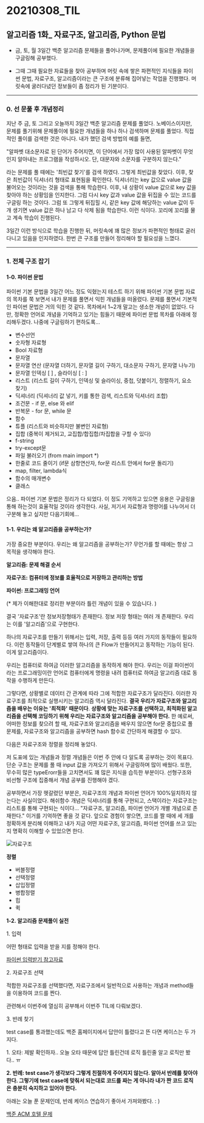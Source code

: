 20210308\_TIL
==============
알고리즘 1화_ 자료구조, 알고리즘, Python 문법
----------------------------------------

-   금, 토, 월 3일간 백준 알고리즘 문제들을 풀어나가며, 문제풀이에 필요한 개념들을 구글링해 공부했다.

-   그때 그때 필요한 자료들을 찾아 공부하며 머릿 속에 쌓은 파편적인 지식들을 파이썬 문법, 자료구조, 알고리즘이라는 큰 구조에 분류해 집어넣는 작업을 진행했다. 머릿속에 굴러다녔던 정보들이 좀 정리가 된 기분이다.

---


### **0\. 선 문풀 후 개념정리**

지난 주 금, 토 그리고 오늘까지 3일간 백준 알고리즘 문제를 풀었다. 노베이스이지만, 문제를 풀기위해 문제풀이에 필요한 개념들을 하나 하나 검색하며 문제를 풀었다. 직접적인 풀이를 검색한 것은 아니다. 내가 했던 검색 방법의 예를 들면,

"알파벳 대소문자로 된 단어가 주어지면, 이 단어에서 가장 많이 사용된 알파벳이 무엇인지 알아내는 프로그램을 작성하시오. 단, 대문자와 소문자를 구분하지 않는다."

라는 문제를 풀 때에는 '최빈값 찾기'를 검색 하였다. 그렇게 최빈값을 찾았다. 이후, 찾은 최빈값이 딕셔너리 형태로 표현됨을 확인한다. 딕셔너리는 key 값으로 value 값을 불어오는 것이라는 것을 검색을 통해 학습한다. 이후, 내 상황이 value 값으로 key 값을 찾아야 하는 상황임을 인지한다. 그럼 다시 key 값과 value 값을 뒤집을 수 있는 코드를 구글링 하는 것이다. 그럼 또 그렇게 뒤집힐 시, 같은 key 값에 해당하는 value 값이 두 개 생기면 value 값은 하나 남고 다 삭제 됨을 학습한다. 이런 식이다. 꼬리에 꼬리를 물고 계속 학습이 진행된다.

3일간 이런 방식으로 학습을 진행한 뒤, 머릿속에 꽤 많은 정보가 파편적인 형태로 굴러다니고 있음을 인지하였다. 한번 큰 구조를 만들어 정리해야 할 필요성을 느꼈다.

---


### **1\. 전체 구조 잡기**


#### **1-0. 파이썬 문법**

파이썬 기본 문법을 3일간 어느 정도 익혔는지 테스트 하기 위해 파이썬 기본 문법 자료의 목차를 쭉 보면서 내가 문제를 풀면서 익힌 개념들을 떠올렸다. 문제를 풀면서 기본적인 파이썬 문법은 거의 익힌 것 같다. 목차에서 1~2개 말고는 생소한 개념이 없었다. 다만, 정확한 언어로 개념을 기억하고 있기는 힘들기 때문에 파이썬 문법 목차를 아래에 정리해두겠다. 나중에 구글링하기 편하도록...

-   변수선언
-   숫자형 자료형
-   Bool 자료형
-   문자열
-   문자열 연산 (문자열 더하기, 문자열 길이 구하기, 대소문자 구하기, 문자열 나누기)
-   문자열 인덱싱 \[ \] , 슬라이싱 \[ : \]
-   리스트 (리스트 길이 구하기, 인덱싱 및 슬라이싱, 중첩, 덧붙이기, 정렬하기, 요소 찾기)
-   딕셔너리 (딕셔너리 값 넣기, 키를 통한 검색, 리스트와 딕셔너리 조합)
-   조건문 - if 문, else 와 elif
-   반복문 - for 문, while 문
-   함수
-   튜플 (리스트와 비슷하지만 불변인 자료형)
-   집합 (중복이 제거되고, 교집합/합집합/차집합을 구할 수 있다)
-   f-string
-   try-except문
-   파일 불러오기 (from main import \*)
-   한줄로 코드 줄이기 (if문 삼항연산자, for문 리스트 안에서 for문 돌리기)
-   map, filter, lambda식
-   함수의 매개변수
-   클래스

으음.. 파이썬 기본 문법은 정리가 다 되었다. 이 정도 기억하고 있으면 응용은 구글링을 통해 하는것이 효율적일 것이라 생각한다. 사실, 저기서 자료형과 명령어를 나누어서 더 구분해 놓고 싶지만 다음기회에...


#### **1-1. 우리는 왜 알고리즘을 공부하는가?**

가장 중요한 부분이다. 우리는 왜 알고리즘을 공부하는가? 무언가를 할 때에는 항상 그 목적을 생각해야 한다.  

**알고리즘: 문제 해결 순서**  

**자료구조: 컴퓨터에 정보를 효율적으로 저장하고 관리하는 방법**  

**파이썬: 프로그래밍 언어**  

(\* 제가 이해한대로 정리한 부분이라 틀린 개념이 있을 수 있습니다. )  

결국 '자료구조'란 정보저장형태가 존재한다. 정보 저장 형태는 여러 개 존재한다. 우리는 이를 '알고리즘'으로 구현한다.  

하나의 자료구조를 만들기 위해서는 입력, 저장, 출력 등등 여러 가지의 동작들이 필요하다. 이런 동작들이 단계별로 쌓여 하나의 큰 Flow가 만들어지고 동작하는 기능이 된다. 이게 알고리즘이다.  

우리는 컴퓨터로 하여금 이러한 알고리즘을 동작하게 해야 한다. 우리는 이걸 파이썬이라는 프로그래밍이란 언어로 컴퓨터에게 명령을 내려 컴퓨터로 하여금 알고리즘 대로 동작을 수행하게 만든다.  

그렇다면, 상황별로 데이터 간 관계에 따라 그에 적합한 자료구조가 달라진다. 이러한 자료구조를 최적으로 실행시키는 알고리즘 역시 달라진다. **결국 우리가 자료구조와 알고리즘을 배우는 이유는 '최적화' 때문이다**. **상황에 맞는 자료구조를 선택하고, 최적화된 알고리즘을 선택해 코딩하기 위해 우리는 자료구조와 알고리즘을 공부해야 한다.** 한 예로써, 어떠한 정보를 찾으려 할 때, 자료구조와 알고리즘을 배우지 않으면 for문 중첩으로 풀 문제를, 자료구조와 알고리즘을 공부하면 hash 함수로 간단하게 해결할 수 있다.  

다음은 자료구조와 정렬을 정리해 놓았다.  

저 도표에 있는 개념들과 정렬 개념들은 이번 주 안에 다 알도록 공부하는 것이 목표다. 단순 구조는 문제를 풀 때 input 값을 가져오기 위해서 구글링하며 많이 배웠다. 또한,  무수히 많은 typeErorr들을 고치면서도 꽤 많은 지식을 습득한 부분이다. 선형구조와 비선형 구조에 집중해서 개념 공부를 진행해야 겠다.  

공부하면서 가장 헷갈렸던 부분은, 자료구조의 개념과 파이썬 언어가 100%일치하지 않는다는 사실이었다. 해쉬함수 개념은 딕셔너리를 통해 구현되고, 스택이라는 자료구조는 리스트를 통해 구현되는 식이다... "자료구조, 알고리즘, 파이썬 언어가 개별 개념으로 존재한다." 이거를 기억하면 좋을 것 같다. 앞으로 경험이 쌓으면, 코드를 짤 때에 세 개를 정확하게 분리해 이해하고 내가 지금 어떤 자료구조, 알고리즘, 파이썬 언어를 쓰고 있는 지 명확히 이해할 수 있었으면 한다.  

![자료구조](https://img1.daumcdn.net/thumb/R1280x0/?scode=mtistory2&fname=https%3A%2F%2Fblog.kakaocdn.net%2Fdn%2FbKy4Z7%2FbtqZyvOjuHz%2FDl8PGZld7vSns20HmJ1KV0%2Fimg.png)

**정렬**

-   버블정렬
-   선택정렬
-   삽입정렬
-   병합정렬
-   힙
-   퀵

**1-2. 알고리즘 문제풀이 실전**  

1\. 입력  

어떤 형태로 입력을 받을 지를 정해야 한다.  

[파이썬 입력받기 참고자료](https://velog.io/@yeseolee/Python-%ED%8C%8C%EC%9D%B4%EC%8D%AC-%EC%9E%85%EB%A0%A5-%EC%A0%95%EB%A6%ACsys.stdin.readline)

2\. 자료구조 선택  

적합한 자료구조를 선택했다면, 자료구조에서 일반적으로 사용하는 개념과 method들을 이용하여 코드를 짠다.  

관련해서 이번주에 열심히 공부해서 이번주 TIL에 다뤄보겠다.  

3\. 반례 찾기  

test case를 통과했는데도 백준 홈페이지에서 답안이 틀렸다고 뜬 다면 케이스는 두 가지다.  

1\. 오타: 제발 확인하자.. 오늘 오타 때문에 답안 틀린건데 로직 틀린줄 알고 로직만 봤다.. ㅠ  

**2\. 반례: test case가 생각보다 그렇게 친절하게 주어지지 않는다. 알아서 반례를 찾아야 한다. 그렇기에 test case에 맞춰서 되는대로 코드를 짜는 게 아니라 내가 짠 코드 로직은 충분히 숙지하고 있어야 한다.**  

아래는 오늘 푼 문제인데, 반례 케이스 연습하기 좋아서 가져와봤다. : )  

[백준 ACM 호텔 문제](https://www.acmicpc.net/problem/10250)  